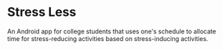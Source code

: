 # Stress Less
An Android app for college students that uses one's schedule to allocate time for stress-reducing activities based on stress-inducing activities.
